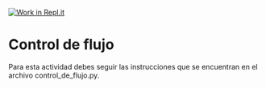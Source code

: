 [![Work in Repl.it](https://classroom.github.com/assets/work-in-replit-14baed9a392b3a25080506f3b7b6d57f295ec2978f6f33ec97e36a161684cbe9.svg)](https://classroom.github.com/online_ide?assignment_repo_id=4167467&assignment_repo_type=AssignmentRepo)
# Control de flujo

Para esta actividad debes seguir las instrucciones que se encuentran en el archivo control_de_flujo.py.
